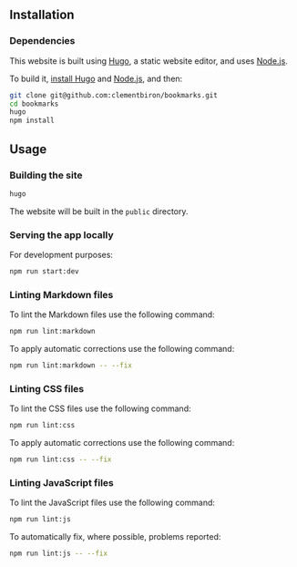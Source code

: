 ## Installation

### Dependencies

This website is built using [Hugo](https://gohugo.io), a static website editor, and uses [Node.js](https://nodejs.org).

To build it, [install Hugo](https://gohugo.io/getting-started/installing/) and [Node.js](https://nodejs.org), and then:

```sh
git clone git@github.com:clementbiron/bookmarks.git
cd bookmarks
hugo
npm install
```

## Usage

### Building the site

```sh
hugo
```

The website will be built in the `public` directory.

### Serving the app locally

For development purposes:

```sh
npm run start:dev
```

### Linting Markdown files

To lint the Markdown files use the following command:

```sh
npm run lint:markdown
```

To apply automatic corrections use the following command:

```sh
npm run lint:markdown -- --fix
```

### Linting CSS files

To lint the CSS files use the following command:

```sh
npm run lint:css
```

To apply automatic corrections use the following command:

```sh
npm run lint:css -- --fix
```

### Linting JavaScript files

To lint the JavaScript files use the following command:

```sh
npm run lint:js
```

To automatically fix, where possible, problems reported:

```sh
npm run lint:js -- --fix
```
